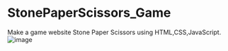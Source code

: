 # StonePaperScissors_Game
Make a game website Stone Paper Scissors using HTML,CSS,JavaScript.
![image](https://github.com/Monideepa28/StonePaperScissors_Game/assets/112297727/d318424c-f5fc-465f-8f73-213c416beb1b)
